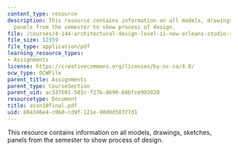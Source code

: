 ```yaml
---
content_type: resource
description: This resource contains information on all models, drawings, sketches,
  panels from the semester to show process of design.
file: /courses/4-144-architectural-design-level-ii-new-orleans-studio-spring-2006/884346e4c060cd9f121e90d9d58377d1_assn10final.pdf
file_size: 12359
file_type: application/pdf
learning_resource_types:
- Assignments
license: https://creativecommons.org/licenses/by-nc-sa/4.0/
ocw_type: OCWFile
parent_title: Assignments
parent_type: CourseSection
parent_uid: ac337601-501c-f27b-8690-68bfce992020
resourcetype: Document
title: assn10final.pdf
uid: 884346e4-c060-cd9f-121e-90d9d58377d1
---
```

This resource contains information on all models, drawings, sketches, panels from the semester to show process of design.